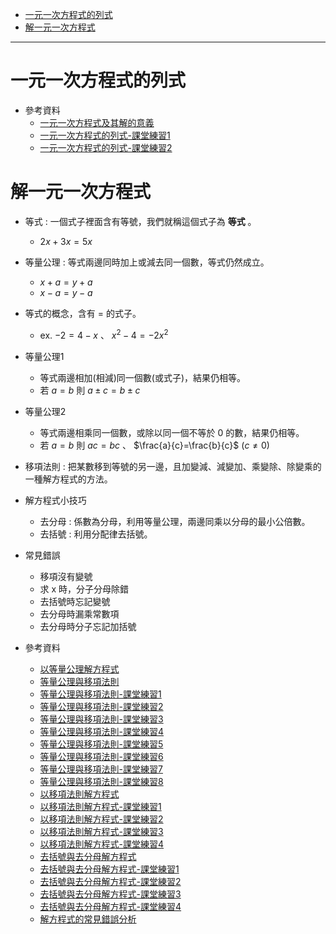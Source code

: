 * [一元一次方程式的列式](#一元一次方程式的列式)
* [解一元一次方程式](#解一元一次方程式)

---

# 一元一次方程式的列式

- 參考資料
  - [一元一次方程式及其解的意義](https://www.youtube.com/watch?v=FILM2ZJ-ScM "一元一次方程式及其解的意義")
  - [一元一次方程式的列式-課堂練習1](https://www.junyiacademy.org/article/1ece676fddc6483d89c9826d3d502bb5 "一元一次方程式的列式-課堂練習1")
  - [一元一次方程式的列式-課堂練習2](https://www.junyiacademy.org/article/e271a0d6a07248b3aa5bd165ca5b1c4e "一元一次方程式的列式-課堂練習2")

# 解一元一次方程式
- 等式 : 一個式子裡面含有等號，我們就稱這個式子為 **等式** 。
	- $2x+3x=5x$

- 等量公理 : 等式兩邊同時加上或減去同一個數，等式仍然成立。
	- $x+a=y+a$
	- $x-a=y-a$

- 等式的概念，含有 = 的式子。
	- ex. $-2=4-x$ 、 $x^2-4=-2x^2$

- 等量公理1
	- 等式兩邊相加(相減)同一個數(或式子)，結果仍相等。
	- 若 $a=b$ 則 $a±c=b±c$

- 等量公理2
	- 等式兩邊相乘同一個數，或除以同一個不等於 0 的數，結果仍相等。
	- 若 $a=b$ 則 $ac=bc$ 、 $\frac{a}{c}=\frac{b}{c}$ $(c \neq 0)$

- 移項法則 : 把某數移到等號的另一邊，且加變減、減變加、乘變除、除變乘的一種解方程式的方法。

- 解方程式小技巧
	- 去分母 : 係數為分母，利用等量公理，兩邊同乘以分母的最小公倍數。
	- 去括號 : 利用分配律去括號。 

- 常見錯誤
	- 移項沒有變號
	- 求 x 時，分子分母除錯
	- 去括號時忘記變號
	- 去分母時漏乘常數項
	- 去分母時分子忘記加括號

- 參考資料
  - [以等量公理解方程式](https://www.youtube.com/watch?v=NtnU1ZT8qxc "以等量公理解方程式")
  - [等量公理與移項法則](https://www.junyiacademy.org/article/fc0b9050e7684e1b9a2444d01af15393 "等量公理與移項法則")
  - [等量公理與移項法則-課堂練習1](https://www.junyiacademy.org/article/dad9d7d637344432a23bb37a7f866996 "等量公理與移項法則-課堂練習1")
  - [等量公理與移項法則-課堂練習2](https://www.junyiacademy.org/article/8c604cf8d12941309462705504b8e477 "等量公理與移項法則-課堂練習2")
  - [等量公理與移項法則-課堂練習3](https://www.junyiacademy.org/article/cdef1ccc2de94c658f4878d0920a8ba1 "等量公理與移項法則-課堂練習3")
  - [等量公理與移項法則-課堂練習4](https://www.junyiacademy.org/article/94c770183b8647fbae9793b81fde241f "等量公理與移項法則-課堂練習4")
  - [等量公理與移項法則-課堂練習5](https://www.junyiacademy.org/article/2ce4ee48f7ca47d29e2cfece2f050cb5 "等量公理與移項法則-課堂練習5")
  - [等量公理與移項法則-課堂練習6](https://www.junyiacademy.org/article/c7532ad679274204af547318f929aa72 "等量公理與移項法則-課堂練習6")
  - [等量公理與移項法則-課堂練習7](https://www.junyiacademy.org/article/b865b5396bc94037803509203402269c "等量公理與移項法則-課堂練習7")
  - [等量公理與移項法則-課堂練習8](https://www.junyiacademy.org/article/9b6fa738e5b345e0a77714453243c108 "等量公理與移項法則-課堂練習8")
  - [以移項法則解方程式](https://www.youtube.com/watch?v=5GBSwL8T1vY "以移項法則解方程式")
  - [以移項法則解方程式-課堂練習1](https://www.junyiacademy.org/article/86e2f7f3a7324a2cad1c8383035788a5 "以移項法則解方程式-課堂練習1")
  - [以移項法則解方程式-課堂練習2](https://www.junyiacademy.org/article/5da8cb517ef7489c82b24ed56f627574 "以移項法則解方程式-課堂練習2")
  - [以移項法則解方程式-課堂練習3](https://www.junyiacademy.org/article/e0ee591fd8bb4125a4941f7b8deee068 "以移項法則解方程式-課堂練習3")
  - [以移項法則解方程式-課堂練習4](https://www.junyiacademy.org/article/bdecb2250e12481da44f50dcb94b5f01 "以移項法則解方程式-課堂練習4")
  - [去括號與去分母解方程式](https://www.youtube.com/watch?v=hKYoBPethD0 "去括號與去分母解方程式")
  - [去括號與去分母解方程式-課堂練習1](https://www.junyiacademy.org/article/d0d35cab7cd44d7c876d0240a3e0bdda "去括號與去分母解方程式-課堂練習1")
  - [去括號與去分母解方程式-課堂練習2](https://www.junyiacademy.org/article/61128b17a8f74911a86630b45f33f687 "去括號與去分母解方程式-課堂練習2")
  - [去括號與去分母解方程式-課堂練習3](https://www.junyiacademy.org/article/bd78dcc338fc4e59bc2ffb13f5669a95 "去括號與去分母解方程式-課堂練習3")
  - [去括號與去分母解方程式-課堂練習4](https://www.junyiacademy.org/article/227373954af64d88a87d50d79707eb1f "去括號與去分母解方程式-課堂練習4")
  - [解方程式的常見錯誤分析](https://www.youtube.com/watch?v=cNMXLgkF3ak "解方程式的常見錯誤分析")